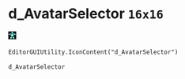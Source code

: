 # d_AvatarSelector `16x16`
<img src="/img/d_AvatarSelector.png" width=16 height=16>

``` CSharp
EditorGUIUtility.IconContent("d_AvatarSelector")
```
```
d_AvatarSelector
```

